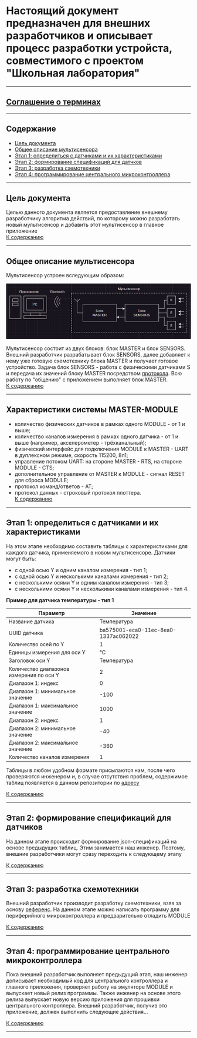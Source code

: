 # Настоящий документ предназначен для внешних разработчиков и описывает процесс разработки устройста, совместимого с проектом "Школьная лаборатория"
***
## [Соглашение о терминах](/terms-convention.md)
***
## Содержание
* [Цель документа](#цель-документа)
* [Общее описание мультисенсора](#общее-описание-мультисенсора)
* [Этап 1: определиться с датчиками и их характеристиками](#этап-1-определиться-с-датчиками-и-их-характеристиками)
* [Этап 2: формирование спецификаций для датчков](#этап-2-формирование-спецификаций-для-датчиков)
* [Этап 3: разработка схемотехники](#этап-3-разработка-схемотехники)
* [Этап 4: программирование центрального микроконтроллера](#этап-4-программирование-центрального-микроконтроллера)
***
## Цель документа
Целью данного документа является предоставление внешнему разработчику алгоритма действий, по которому можно разработать новый мультисенсор и добавить этот мультисенсор в главное приложение  
[К содержанию](#содержание)
***
## Общее описание мультисенсора
Мультисенсор устроен вследующим образом:  
<p align="center">
  <img src="/related-documents/diagrams/device-block-schematic.png">
</p>

Мультисенсор состоит из двух блоков: блок MASTER и блок SENSORS. Внешний разработчик разрабатывает блок SENSORS, далее добавляет к нему уже готовую схемотехнику блока MASTER и получает готовое устройство. Задача блок SENSORS - работа с физическими датчиками S и передача их значений блоку MASTER посредством [протокола](/protocol-description.md). Всю работу по "общению" с приложением выполняет блок MASTER.  
[К содержанию](#содержание)
***
## Характеристики системы MASTER-MODULE
* количество физических датчиков в рамках одного MODULE - от 1 и выше;
* количество каналов измерения в рамках одного датчика - от 1 и выше (например, акселерометер - трёхканальный);
* физический интерфейс для подключения MODULE к MASTER - UART в дуплексном режиме, скорость 115200, 8n1;
* управление потоком UART: на стороне MASTER - RTS, на стороне MODULE - CTS;
* дополнительное управление от MASTER к MODULE - сигнал RESET для сброса MODULE;
* протокол команд/ответов - АТ;
* протокол данных - строковый протокол плоттера.  
[К содержанию](#содержание)
***
## Этап 1: определиться с датчиками и их характеристиками
На этом этапе необходимо составить таблицы с характеристиками для каждого датчика, применяемого в новом мультисенсоре. Датчики могут быть:
* с одной осью Y и одним каналом измерения - тип 1;
* с одной осью Y и несколькими каналами измерения - тип 2;
* с несколькими осями Y и одним каналом измерения  - тип 3;
* с несколькими осями Y и несколькими каналами измерения - тип 4.

**Пример для датчика температуры - тип 1**

| Параметр                                 | Значение                             | 
|------------------------------------------|--------------------------------------|
| Название датчика                         | Температура                          |
| UUID датчика                             | ba575001-eca0-11ec-8ea0-1337ac062022 |
| Количество осей по Y                     | 1                                    |
| Единицы измерения для оси Y              | °C                                   |
| Заголовок оси Y                          | Температура                          |
| Количество диапазонов измерения по оси Y | 2                                    |
| Диапазон 1: индекс                       | 0                                    |
| Диапазон 1: минимальное значение         | -100                                 |
| Диапазон 1: максимальное значение        | 1000                                 |
| Диапазон 2: индекс                       | 1                                    |
| Диапазон 2: минимальное значение         | -40                                  |
| Диапазон 2: максимальное значение        | -360                                 |
| Количество каналов измерения             | 1                                    |

Таблицы в любом удобном формате присылаются нам, после чего проверяются инженером и, в случае отсутствия проблем, содержимое таблиц появляется в данном репозитории по [адресу](/sensor-parameter-tables)  

[К содержанию](#содержание)
***
## Этап 2: формирование спецификаций для датчиков
На данном этапе происходит формирование json-спецификаций на основе предыдущих таблиц. Этим занимается наш инженер. Поэтому, внешние разработчики могут сразу переходить к следующему этапу

[К содержанию](#содержание)
***
## Этап 3: разработка схемотехники
Внешний разработчик производит разработку схемотехники, взяв за основу [референс](/circuit-design-requirements.md). На данном этапе можно написать программу для периферийного микроконтроллера и предварительно отладить MODULE

[К содержанию](#содержание)
***
## Этап 4: программирование центрального микроконтроллера
Пока внешний разработчик выполняет предыдущий этап, наш инженер дописывает необходимый код для центрального контроллера и главного приложения, проверяет работу на эмуляторе MODULE и выпускает новый релиз программы. Также инженер на основе этого релиза выпускает новую версию приложения для прошивки центрального контроллера. Внешний разработчик, получив это приложение, должен выполнить следующие действия...


[К содержанию](#содержание)
***
